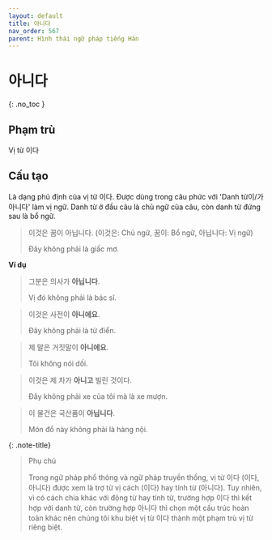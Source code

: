 ```yaml
---
layout: default
title: 아니다
nav_order: 567
parent: Hình thái ngữ pháp tiếng Hàn
---
```


# 아니다
{: .no_toc }

## Phạm trù

Vị từ 이다

## Cấu tạo

Là dạng phủ định của vị từ 이다. Được dùng trong câu phức với 'Danh từ이/가 아니다' làm vị ngữ. Danh từ ở đầu câu là chủ ngữ của câu, còn danh từ đứng sau là bổ ngữ.

> 이것은 꿈이 아닙니다. (이것은: Chủ ngữ, 꿈이: Bổ ngữ, 아닙니다: Vị ngữ)
>
> Đây không phải là giấc mơ.

**Ví dụ**

> 그분은 의사가 **아닙니다**.
>
> Vị đó không phải là bác sĩ.

> 이것은 사전이 **아니에요**.
>
> Đây không phải là từ điển.

> 제 말은 거짓말이 **아니에요**.
>
> Tôi không nói dối.

> 이것은 제 차가 **아니고** 빌린 것이다.
>
> Đây không phải xe của tôi mà là xe mượn.

> 이 물건은 국산품이 **아닙니다**.
>
> Món đồ này không phải là hàng nội.

{: .note-title}
> Phụ chú
>
> Trong ngữ pháp phổ thông và ngữ pháp truyền thống, vị từ 이다 (이다, 아니다) được xem là trợ từ vị cách (이다) hay tính từ (아니다). Tuy nhiên, vì có cách chia khác với động từ hay tính từ, trường hợp 이다 thì kết hợp với danh từ, còn trường hợp 아니다 thì chọn một cấu trúc hoàn toàn khác nên chúng tôi khu biệt vị từ 이다 thành một phạm trù vị từ riêng biệt.